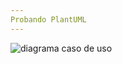 ```yaml
---
Probando PlantUML
---
```


![diagrama caso de uso](http://www.plantuml.com/plantuml/proxy?cache=no&src=https://raw.github.com/carlosgs-iesgoya/UML/master/plantuml/caso1.puml)
